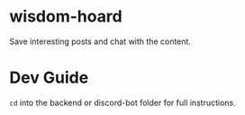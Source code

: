 # wisdom-hoard
Save interesting posts and chat with the content.

# Dev Guide
`cd` into the backend or discord-bot folder for full instructions.